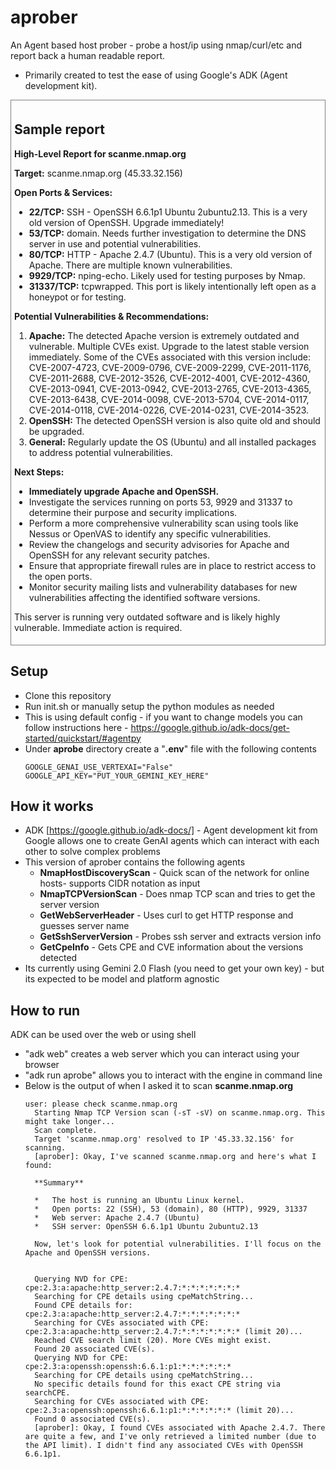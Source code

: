 # aprober
An Agent based host prober - probe a host/ip using nmap/curl/etc and report back a human readable report.
* Primarily created to test the ease of using Google's ADK (Agent development kit).

<div style='border:1px solid gray; padding:5px;'>

## Sample report

**High-Level Report for scanme.nmap.org**

  **Target:** scanme.nmap.org (45.33.32.156)

  **Open Ports & Services:**

  *   **22/TCP:** SSH - OpenSSH 6.6.1p1 Ubuntu 2ubuntu2.13. This is a very old version of OpenSSH. Upgrade immediately!
  *   **53/TCP:** domain. Needs further investigation to determine the DNS server in use and potential vulnerabilities.
  *   **80/TCP:** HTTP - Apache 2.4.7 (Ubuntu). This is a very old version of Apache. There are multiple known vulnerabilities.
  *   **9929/TCP:** nping-echo. Likely used for testing purposes by Nmap.
  *   **31337/TCP:** tcpwrapped. This port is likely intentionally left open as a honeypot or for testing.

  **Potential Vulnerabilities & Recommendations:**

  1.  **Apache:** The detected Apache version is extremely outdated and vulnerable. Multiple CVEs exist. Upgrade to the latest stable version immediately. Some of the CVEs associated with this version include: CVE-2007-4723, CVE-2009-0796, CVE-2009-2299, CVE-2011-1176, CVE-2011-2688, CVE-2012-3526, CVE-2012-4001, CVE-2012-4360, CVE-2013-0941, CVE-2013-0942, CVE-2013-2765, CVE-2013-4365, CVE-2013-6438, CVE-2014-0098, CVE-2013-5704, CVE-2014-0117, CVE-2014-0118, CVE-2014-0226, CVE-2014-0231, CVE-2014-3523.
  2.  **OpenSSH:** The detected OpenSSH version is also quite old and should be upgraded.
  3.  **General:** Regularly update the OS (Ubuntu) and all installed packages to address potential vulnerabilities.

  **Next Steps:**

  *   **Immediately upgrade Apache and OpenSSH.**
  *   Investigate the services running on ports 53, 9929 and 31337 to determine their purpose and security implications.
  *   Perform a more comprehensive vulnerability scan using tools like Nessus or OpenVAS to identify any specific vulnerabilities.
  *   Review the changelogs and security advisories for Apache and OpenSSH for any relevant security patches.
  *   Ensure that appropriate firewall rules are in place to restrict access to the open ports.
  *   Monitor security mailing lists and vulnerability databases for new vulnerabilities affecting the identified software versions.

  This server is running very outdated software and is likely highly vulnerable. Immediate action is required.
</div>

## Setup
* Clone this repository
* Run init.sh or manually setup the python modules as needed
* This is using default config - if you want to change models you can follow instructions here - https://google.github.io/adk-docs/get-started/quickstart/#agentpy
* Under **aprobe** directory create a "**.env**" file with the following contents
  ```
  GOOGLE_GENAI_USE_VERTEXAI="False"
  GOOGLE_API_KEY="PUT_YOUR_GEMINI_KEY_HERE"
  ```


## How it works
* ADK [https://google.github.io/adk-docs/] - Agent development kit from Google allows one to create GenAI agents which can interact with each other to solve complex problems
* This version of aprober contains the following agents
  * **NmapHostDiscoveryScan** - Quick scan of the network for online hosts- supports CIDR notation as input
  * **NmapTCPVersionScan** - Does nmap TCP scan and tries to get the server version
  * **GetWebServerHeader** - Uses curl to get HTTP response and guesses server name
  * **GetSshServerVersion** - Probes ssh server and extracts version info
  * **GetCpeInfo** - Gets CPE and CVE information about the versions detected
* Its currently using Gemini 2.0 Flash (you need to get your own key) - but its expected to be model and platform agnostic

## How to run
ADK can be used over the web or using shell
* "adk web" creates a web server which you can interact using your browser
* "adk run aprobe" allows you to interact with the engine in command line
* Below is the output of when I asked it to scan **scanme.nmap.org**
  ```
  user: please check scanme.nmap.org
    Starting Nmap TCP Version scan (-sT -sV) on scanme.nmap.org. This might take longer...
    Scan complete.
    Target 'scanme.nmap.org' resolved to IP '45.33.32.156' for scanning.
    [aprober]: Okay, I've scanned scanme.nmap.org and here's what I found:

    **Summary**

    *   The host is running an Ubuntu Linux kernel.
    *   Open ports: 22 (SSH), 53 (domain), 80 (HTTP), 9929, 31337
    *   Web server: Apache 2.4.7 (Ubuntu)
    *   SSH server: OpenSSH 6.6.1p1 Ubuntu 2ubuntu2.13

    Now, let's look for potential vulnerabilities. I'll focus on the Apache and OpenSSH versions.


    Querying NVD for CPE: cpe:2.3:a:apache:http_server:2.4.7:*:*:*:*:*:*:*
    Searching for CPE details using cpeMatchString...
    Found CPE details for: cpe:2.3:a:apache:http_server:2.4.7:*:*:*:*:*:*:*
    Searching for CVEs associated with CPE: cpe:2.3:a:apache:http_server:2.4.7:*:*:*:*:*:*:* (limit 20)...
    Reached CVE search limit (20). More CVEs might exist.
    Found 20 associated CVE(s).
    Querying NVD for CPE: cpe:2.3:a:openssh:openssh:6.6.1:p1:*:*:*:*:*:*
    Searching for CPE details using cpeMatchString...
    No specific details found for this exact CPE string via searchCPE.
    Searching for CVEs associated with CPE: cpe:2.3:a:openssh:openssh:6.6.1:p1:*:*:*:*:*:* (limit 20)...
    Found 0 associated CVE(s).
    [aprober]: Okay, I found CVEs associated with Apache 2.4.7. There are quite a few, and I've only retrieved a limited number (due to the API limit). I didn't find any associated CVEs with OpenSSH 6.6.1p1.
  ```
